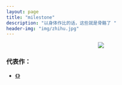 ```yaml
---
layout: page
title: "milestone"
description: "以身体作比的话，这些就是骨骼了 "
header-img: "img/zhihu.jpg"
---
```



<center>
    <p><img src="http://7xqvz5.com1.z0.glb.clouddn.com/image%2Fmay.jpg" align="center"></p>
</center>


### 代表作：


- [《》](http://)






